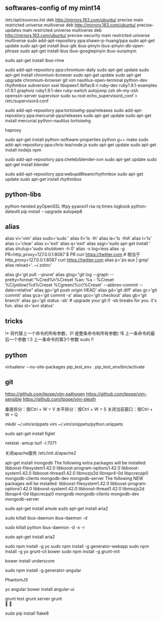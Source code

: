 ## softwares-config of my mint14

/etc/apt/sources.list
deb http://mirrors.163.com/ubuntu/ precise main restricted universe multiverse
deb http://mirrors.163.com/ubuntu/ precise-updates main restricted universe multiverse
deb http://mirrors.163.com/ubuntu/ precise-security main restricted universe multiverse
sudo add-apt-repository ppa:shawn-p-huang/ppa
sudo apt-get update
sudo apt-get install ibus-gtk ibus-pinyin ibus-pinyin-db-open-phrase
sudo apt-get install ibus ibus-googlepinyin ibus-sunpinyin

sudo apt-get install ibus-rime


sudo add-apt-repository ppa:chromium-daily
sudo apt-get update
sudo apt-get install chromium-browser
sudo apt-get update 
sudo apt-get upgrade
chromium-browser
git
vim
nautilus-open-terminal
python-dev
rhythmbox
subversion
xsel
libspeex1 libflac8
ri ruby-dev ruby1.9.1-examples ri1.9.1 graphviz ruby1.9.1-dev ruby-switch
autojump
zsh
oh-my-zsh
openssh-server
supervisor
sudo su root
echo_supervisord_conf > /etc/supervisord.conf

sudo add-apt-repository ppa:tortoisehg-ppa/releases
sudo add-apt-repository ppa:mercurial-ppa/releases
sudo apt-get update
sudo apt-get install mercurial python-nautilus tortoisehg

haproxy



sudo apt-get install python-software-properties python g++ make
sudo add-apt-repository ppa:chris-lea/node.js
sudo apt-get update
sudo apt-get install nodejs npm

sudo add-apt-repository ppa:cheleb/blender-svn
sudo apt-get update
sudo apt-get install blender

sudo add-apt-repository ppa:webupd8team/rhythmbox
sudo apt-get update
sudo apt-get install rhythmbox

## python-libs

python-twisted
pyOpenSSL
tftpy
pyansn1
rsa
rq times logbook python-dateutil
pip install --upgrade autopep8


## alias

alias vi='vim'
alias sudo='sudo '
alias ll='ls -lh'
alias la='ls -lhA'
alias l='ls'
alias c='clear'
alias x='exit'
alias q='exit'
alias sagi='sudo apt-get install '
alias shutup='sudo shutdown -h 0'
alias -s log=less
alias -g PR=http_proxy=127.0.0.1:8087
$ PR curl https://twitter.com # 相当于 http_proxy=127.0.0.1:8087 curl https://twitter.com
alias p='ps aux | grep'
alias reload='. ~/.zshrc'

alias gl='git pull --prune'
alias glog="git log --graph --pretty=format:'%Cred%h%Creset %an: %s - %Creset %C(yellow)%d%Creset %Cgreen(%cr)%Creset' --abbrev-commit --date=relative"
alias gp='git push origin HEAD'
alias gd='git diff'
alias gc='git commit'
alias gca='git commit -a'
alias gco='git checkout'
alias gb='git branch'
alias gs='git status -sb' # upgrade your git if -sb breaks for you. it's fun.
alias st='svn status'

## tricks

!* 将代替上一个命令的所有参数，(!! 是整条命令和所有参数)
!$ 上一条命令的最后一个参数
!:3 上一条命令的第3个参数
sudo !!

## python
virtualenv --no-site-packages pip_test_env
. pip_test_env/bin/activate


## git

https://github.com/tpope/vim-pathogen
https://github.com/tpope/vim-sensible
https://github.com/tpope/vim-sleuth

垂直拆分：按Ctrl + W + V
水平拆分：按Ctrl + W + S
关闭当前窗口：按Ctrl + W + Q

mkdir ~/.vim/snippets
vim ~/.vim/snippets/python.snippets


sudo apt-get install figlet

netstat -antup
lsof -i:7071

关闭apache服务
/etc/init.d/apache2


apt-get install mongodb
The following extra packages will be installed:
  libboost-filesystem1.42.0 libboost-program-options1.42.0
  libboost-system1.42.0 libboost-thread1.42.0 libmozjs2d libnspr4-0d
  libpcrecpp0 mongodb-clients mongodb-dev mongodb-server
The following NEW packages will be installed:
  libboost-filesystem1.42.0 libboost-program-options1.42.0
  libboost-system1.42.0 libboost-thread1.42.0 libmozjs2d libnspr4-0d
  libpcrecpp0 mongodb mongodb-clients mongodb-dev mongodb-server


sudo apt-get install amule
sudo apt-get install aria2

sudo killall ibus-daemon
ibus-daemon -d

sudo killall python
ibus-daemon -d -x -r

sudo apt-get install aria2



sudo npm install -g yo
sudo npm install -g generator-webapp
sudo npm install -g yo grunt-cli bower
sudo npm install -g grunt-init

bower install underscore 

sudo npm install -g generator-angular

PhantomJS

yo angular
bower install angular-ui


grunt test
grunt server
grunt  
 

sudo pip install flake8